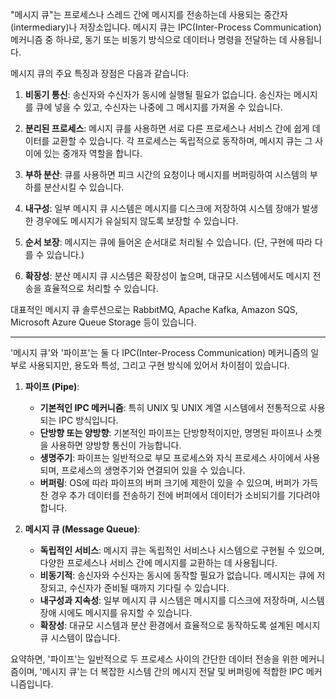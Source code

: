 "메시지 큐"는 프로세스나 스레드 간에 메시지를 전송하는데 사용되는 중간자(intermediary)나 저장소입니다. 메시지 큐는 IPC(Inter-Process Communication) 메커니즘 중 하나로, 동기 또는 비동기 방식으로 데이터나 명령을 전달하는 데 사용됩니다.

메시지 큐의 주요 특징과 장점은 다음과 같습니다:

1. **비동기 통신**: 송신자와 수신자가 동시에 실행될 필요가 없습니다. 송신자는 메시지를 큐에 넣을 수 있고, 수신자는 나중에 그 메시지를 가져올 수 있습니다.
    
2. **분리된 프로세스**: 메시지 큐를 사용하면 서로 다른 프로세스나 서비스 간에 쉽게 데이터를 교환할 수 있습니다. 각 프로세스는 독립적으로 동작하며, 메시지 큐는 그 사이에 있는 중개자 역할을 합니다.
    
3. **부하 분산**: 큐를 사용하면 피크 시간의 요청이나 메시지를 버퍼링하여 시스템의 부하를 분산시킬 수 있습니다.
    
4. **내구성**: 일부 메시지 큐 시스템은 메시지를 디스크에 저장하여 시스템 장애가 발생한 경우에도 메시지가 유실되지 않도록 보장할 수 있습니다.
    
5. **순서 보장**: 메시지는 큐에 들어온 순서대로 처리될 수 있습니다. (단, 구현에 따라 다를 수 있습니다.)
    
6. **확장성**: 분산 메시지 큐 시스템은 확장성이 높으며, 대규모 시스템에서도 메시지 전송을 효율적으로 처리할 수 있습니다.
    

대표적인 메시지 큐 솔루션으로는 RabbitMQ, Apache Kafka, Amazon SQS, Microsoft Azure Queue Storage 등이 있습니다.

---

'메시지 큐'와 '파이프'는 둘 다 IPC(Inter-Process Communication) 메커니즘의 일부로 사용되지만, 용도와 특성, 그리고 구현 방식에 있어서 차이점이 있습니다.

1. **파이프 (Pipe)**:
    
    - **기본적인 IPC 메커니즘**: 특히 UNIX 및 UNIX 계열 시스템에서 전통적으로 사용되는 IPC 방식입니다.
    - **단방향 또는 양방향**: 기본적인 파이프는 단방향적이지만, 명명된 파이프나 소켓을 사용하면 양방향 통신이 가능합니다.
    - **생명주기**: 파이프는 일반적으로 부모 프로세스와 자식 프로세스 사이에서 사용되며, 프로세스의 생명주기와 연결되어 있을 수 있습니다.
    - **버퍼링**: OS에 따라 파이프의 버퍼 크기에 제한이 있을 수 있으며, 버퍼가 가득 찬 경우 추가 데이터를 전송하기 전에 버퍼에서 데이터가 소비되기를 기다려야 합니다.
2. **메시지 큐 (Message Queue)**:
    
    - **독립적인 서비스**: 메시지 큐는 독립적인 서비스나 시스템으로 구현될 수 있으며, 다양한 프로세스나 서비스 간에 메시지를 교환하는 데 사용됩니다.
    - **비동기적**: 송신자와 수신자는 동시에 동작할 필요가 없습니다. 메시지는 큐에 저장되고, 수신자가 준비될 때까지 기다릴 수 있습니다.
    - **내구성과 지속성**: 일부 메시지 큐 시스템은 메시지를 디스크에 저장하며, 시스템 장애 시에도 메시지를 유지할 수 있습니다.
    - **확장성**: 대규모 시스템과 분산 환경에서 효율적으로 동작하도록 설계된 메시지 큐 시스템이 많습니다.

요약하면, '파이프'는 일반적으로 두 프로세스 사이의 간단한 데이터 전송을 위한 메커니즘이며, '메시지 큐'는 더 복잡한 시스템 간의 메시지 전달 및 버퍼링에 적합한 IPC 메커니즘입니다.
